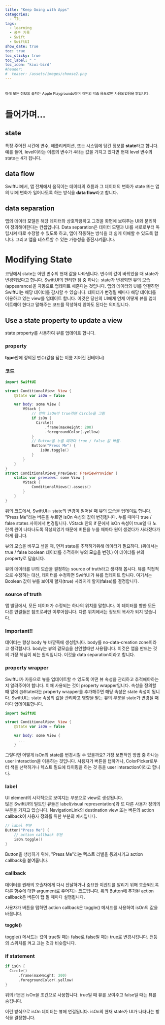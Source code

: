 ```yaml
---
title: "Keep Going with Apps"
categories:
  - TIL
tags:
  - learning
  - 공부 기록
  - Swift
  - SwiftUI
show_date: true
toc: true
toc_sticky: true
toc_label: " "
toc_icon: "kiwi-bird"
#header:
#  teaser: /assets/images/choose2.png
---
```


<br><sub>아래 모든 정보의 출처는 Apple Playgrounds이며 개인의 학습 용도로만 사용되었음을 밝힙니다.</sub>

# 들어가며...

## state

  특정 주어진 시간에 변수, 애플리케이션, 또는 시스템에 담긴 정보를 **state**라고 합니다. 예를 들어, level이라는 이름의 변수가 4라는 값을 가지고 있다면 현재 level 변수의 state는 4가 됩니다.

## data flow  

  SwiftUI에서, 앱 전체에서 움직이는 데이터의 흐름과 그 데이터의 변화가 state 또는 앱의 UI에 변화가 일어나도록 하는 방식을 **data flow**라고 합니다.

## data separation

  앱의 데이터 모델은 해당 데이터와 상호작용하고 그것을 화면에 보여주는 UI와 분리하여 정의해야한다는 컨셉입니다. Data separation은 데이터 모델과 UI를 서로로부터 독립시켜 따로 수정할 수 있도록 하고, 앱이 작동하는 방식을 더 쉽게 이해할 수 있도록 합니다. 그리고 앱을 테스트할 수 있는 가능성을 증진시켜줍니다.

# Modifying State  

  코딩에서 state는 어떤 변수의 현재 값을 나타냅니다. 변수의 값이 바뀌었을 때 state가 변경되었다고 합니다. SwiftUI의 편리한 점 중 하나는 state가 변경되면 뷰의 모습(appearance)을 자동으로 업데이트 해준다는 것입니다. 앱의 데이터와 UI를 연결하면 SwiftUI는 해당 데이터를 감시할 수 있습니다. 데이터가 변경될 때마다 해당 데이터를 이용하고 있는 view를 업데이트 합니다. 이것은 당신의 UI에게 언제 어떻게 뷰를 업데이트해야 한다고 말해주는 코드를 작성하지 않아도 된다는 의미입니다.  

## Use a state property to update a view  

  state property를 사용하여 뷰를 업데이트 합니다.

### property  

  **type**안에 정의된 변수(값을 담는 이름 지어진 컨테이너)

### 코드  

  ```swift
  import SwiftUI  

  struct ConditionalView: View {
      @State var isOn = false

      var body: some View {
          VStack {
              // 만약 isOn이 true라면 Circle을 그림
              if isOn {
                Circle()
                    .frame(maxHeight: 200)
                    .foregroundColor(.yellow)
              }
              // Button을 누를 때마다 true / false 값 바뀜.
              Button("Press Me") {
                  isOn.toggle()
              }
          }
      }
  }
  struct ConditionalViews_Previews: PreviewProvider {
      static var previews: some View {
          VStack {
              ConditionalViews().assess()
          }
      }
  }
  ```  

  위의 코드에서, SwiftUI는 state의 변경이 일어날 때 뷰의 모습을 업데이트 합니다. "Press Me"라는 버튼을 누르면 isOn 속성의 값이 변경됩니다. 누를 때마다 true / false states 사이에서 변경됩니다. VStack 안의 if 문에서 isOn 속성이 true일 때 노란색 원이 나타나도록 작성되었기 때문에 버튼을 누를 때마다 원이 생겼다가 사라졌다가하게 됩니다.  

  뷰의 모습을 바꾸고 싶을 때, 먼저 state를 추적하기위해 데이터가 필요하다. (위에서는 true / false boolean 데이터를 추적하여 뷰의 모습을 변경.) 이 데이터를 뷰의 property로 담습니다.  

  뷰의 데이터를 UI의 모습을 결정하는 source of truth라고 생각해 봅시다. 뷰를 직접적으로 수정하는 대신, 데이터를 수정하면 SwiftUI가 뷰를 업데이트 합니다. 여기서는 Boolean 값이 뷰를 보이게 할지(true) 사라지게 할지(false)를 결정합니다.

### source of truth  

  앱 빌딩에서, 모든 데이터가 수정되는 하나의 위치를 말합니다. 이 데이터를 향한 모든 다른 연결들은 참조로써만 이루어집니다. 다른 위치에서는 정보의 복사가 되지 않습니다.

### Important‼️  

  데이터는 항상 body 뷰 바깥쪽에 생성합니다. body를 no-data-creation zone이라고 생각합시다. body는 뷰의 겉모습을 선언할때만 사용됩니다. 이것은 앱을 만드는 것의 가장 핵심이 되는 원칙입니다. 이것을 data separation이라고 합니다.  

### property wrapper  

  SwiftUI가 자동으로 뷰를 업데이트할 수 있도록 어떤 뷰 속성을 관리하고 추적해야하는지 알려주어야 합니다. 이때 사용되는 것이 property wrapper입니다. 속성을 정의할 때 앞에 @State라는 property wrapper를 추가해주면 해당 속성은 state 속성이 됩니다. SwiftUI는 state 속성의 값을 관리하고 영향을 받는 뷰의 부분을 state가 변경될 때마다 업데이트합니다.  

  ```swift
  import SwiftUI  

  struct ConditionalView: View {
      @State var isOn = false

      var body: some View {
        ...
      }
  ```

  그렇다면 어떻게 isOn의 state를 변경시킬 수 있을까요? 가장 보편적인 방법 중 하나는 user interaction을 이용하는 것입니다. 사용자가 버튼을 탭하거나, ColorPicker로부터 색을 선택하거나 텍스트 필드에 타이핑을 하는 것 등을 user interaction이라고 합니다.  

### label  

  UI element의 시각적으로 보여지는 부분으로 view로 생성됩니다.  
  많은 SwiftUI의 빌트인 뷰들은 label(visual representation)과 또 다른 사용자 정의의 부분을 가지고 있습니다. NavigationLink의 destination view 또는 버튼의 action callback이 사용자 정의를 위한 부분의 예시입니다.

  ```swift
  // label 부분
  Button("Press Me") {
      // action callback 부분
      isOn.toggle()
  }
  ```

  Button을 생성하기 위해, "Press Me"라는 텍스트 라벨을 통과시키고 action callback을 붙여줍니다.

### callback  

  데이터를 원래의 호출자에게 다시 전달하거나 중요한 이벤트를 알리기 위해 호출되도록 다른 함수에 대한 argument로 주어지는 코드입니다. 위의 Button에 추가된 action callback은 버튼이 탭 될 때마다 실행됩니다.

  사용자가 버튼을 탭하면 action callback은 toggle() 메서드를 사용하여 isOn의 값을 바꿉니다.

#### toggle()  

  toggle() 메서드는 값이 true일 때는 false로 false일 때는 true로 변경시킵니다. 전등의 스위치를 켜고 끄는 것과 비슷합니다.

### if statement  

  ```swift
  if isOn {
    Circle()
        .frame(maxHeight: 200)
        .foregroundColor(.yellow)
  }
  ```
  위의 if문은 isOn을 조건으로 사용합니다. true일 때 뷰를 보여주고 false일 때는 뷰를 숨깁니다.

  이런 방식으로 isOn 데이터는 뷰에 연결됩니다. isOn의 현재 state가 UI가 나타나는 방식을 결정합니다.
